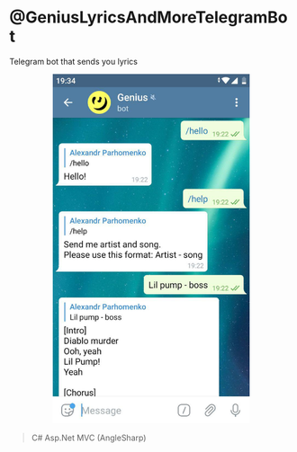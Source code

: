 # @GeniusLyricsAndMoreTelegramBot

Telegram bot that sends you lyrics

<p align="center">
  <img src="https://github.com/alexparh/geniusTelegramBot/blob/master/chatimg.jpg" width="350" title="hover text">
</p>

>C# Asp.Net MVC (AngleSharp)
